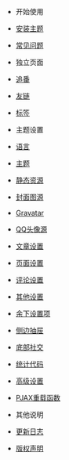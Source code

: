 - 开始使用
 - [安装主题](/setup)
 - [常见问题](/problem)
 
- 独立页面
 - [追番](/page-bangumi)
 - [友链](/page-links)
 - [标签](/page-tags)

- 主题设置
 - [语言](/lang)
 - [主题](/theme)
 - [静态资源](/static-resource)
 - [封面图源](/rand-cover)
 - [Gravatar](/gravatar)
 - [QQ头像源](/QQ-headimg)
 - [文章设置](/post-setting)
 - [页面设置](/page-setting)
 - [评论设置](/comment-setting)
 - [其他设置](/other-setting)
 - [余下设置项](/setting)
 - [侧边抽屉](/drawer)
 - [底部社交](/social)
 - [统计代码](/statistics)
 - [高级设置](/advanced-setting)
 - [PJAX重载函数](/pjax-reload)
 
- 其他说明
 - [更新日志](/update-logs)
 - [版权声明](/copy)
